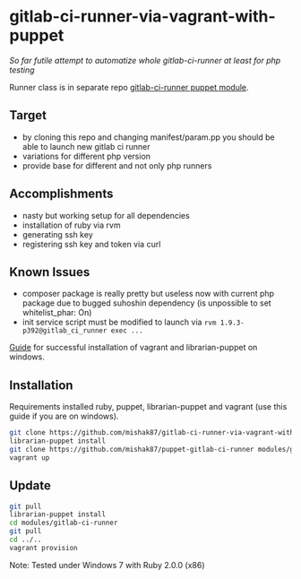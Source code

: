 gitlab-ci-runner-via-vagrant-with-puppet
========================================

*So far futile attempt to automatize whole gitlab-ci-runner at least for php testing*

Runner class is in separate repo [gitlab-ci-runner puppet module](https://github.com/mishak87/puppet-gitlab-ci-runner).

Target
------
- by cloning this repo and changing manifest/param.pp you should be able to launch new gitlab ci runner
- variations for different php version
- provide base for different and not only php runners

Accomplishments
---------------
- nasty but working setup for all dependencies
- installation of ruby via rvm
- generating ssh key
- registering ssh key and token via curl

Known Issues
------------
- composer package is really pretty but useless now with current php package due to bugged suhoshin dependency (is unpossible to set whitelist_phar: On)
- init service script must be modified to launch via `rvm 1.9.3-p392@gitlab_ci_runner exec ...`

[Guide](https://gist.github.com/mishak87/6611233) for successful installation of vagrant and librarian-puppet on windows.

Installation
------------
Requirements installed ruby, puppet, librarian-puppet and vagrant (use this guide if you are on windows).

```sh
git clone https://github.com/mishak87/gitlab-ci-runner-via-vagrant-with-puppet
librarian-puppet install
git clone https://github.com/mishak87/puppet-gitlab-ci-runner modules/gitlab_ci_runner
vagrant up
```

Update
------
```sh
git pull
librarian-puppet install
cd modules/gitlab-ci-runner
git pull
cd ../..
vagrant provision
```

Note: Tested under Windows 7 with Ruby 2.0.0 (x86)
